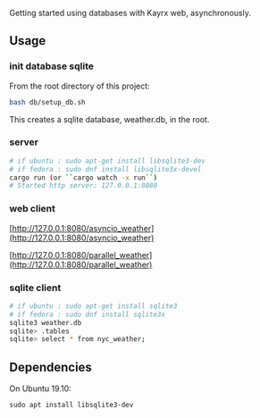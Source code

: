 Getting started using databases with Kayrx web, asynchronously.

## Usage

### init database sqlite

From the root directory of this project:
```bash
bash db/setup_db.sh
```

This creates a sqlite database, weather.db, in the root.


### server

```bash
# if ubuntu : sudo apt-get install libsqlite3-dev
# if fedora : sudo dnf install libsqlite3x-devel
cargo run (or ``cargo watch -x run``)
# Started http server: 127.0.0.1:8080
```

### web client

[http://127.0.0.1:8080/asyncio_weather](http://127.0.0.1:8080/asyncio_weather)

[http://127.0.0.1:8080/parallel_weather](http://127.0.0.1:8080/parallel_weather)


### sqlite client

```bash
# if ubuntu : sudo apt-get install sqlite3
# if fedora : sudo dnf install sqlite3x
sqlite3 weather.db
sqlite> .tables
sqlite> select * from nyc_weather;
```

## Dependencies

On Ubuntu 19.10:

```
sudo apt install libsqlite3-dev
```
